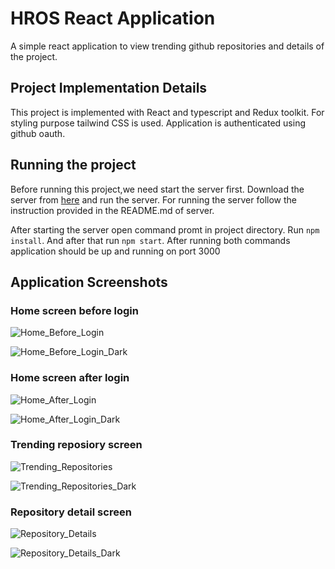 # HROS React Application

A simple react application to view trending github repositories and details of the project.

## Project Implementation Details

This project is implemented with React and typescript and Redux toolkit. For styling purpose tailwind CSS is used. Application is authenticated using github oauth.

## Running the project

Before running this project,we need start the server first. Download the server from [here](https://github.com/psammy171/hros-server) and run the server. For running the server follow the instruction provided in the README.md of server.  
  
After starting the server open command promt in project directory. Run ```npm install```. And after that run ```npm start```. After running both commands application should be up and running on port 3000

## Application Screenshots

### Home screen before login
![Home_Before_Login](https://github.com/psammy171/HROS/assets/127593704/0a978d4c-ca7a-4af9-a629-955e97873af8)

![Home_Before_Login_Dark](https://github.com/psammy171/HROS/assets/127593704/bf8fedd4-0137-4870-be63-2a4a455bb15c)


### Home screen after login
![Home_After_Login](https://github.com/psammy171/HROS/assets/127593704/6c93547f-0060-4ead-951c-c8b226ccf6a4)

![Home_After_Login_Dark](https://github.com/psammy171/HROS/assets/127593704/5c22c52c-255e-4d81-9be2-2d751a535087)

### Trending reposiory screen
![Trending_Repositories](https://github.com/psammy171/HROS/assets/127593704/e79499e8-8c13-4519-a022-78baf3343bb2)

![Trending_Repositories_Dark](https://github.com/psammy171/HROS/assets/127593704/46adc34a-8460-49df-91e3-dfeffa468495)

### Repository detail screen
![Repository_Details](https://github.com/psammy171/HROS/assets/127593704/94d3d78c-c8c0-4d88-a2bb-8fe110c002e2)

![Repository_Details_Dark](https://github.com/psammy171/HROS/assets/127593704/0b6e5d72-4d90-454f-912d-467e26a4b7f2)
